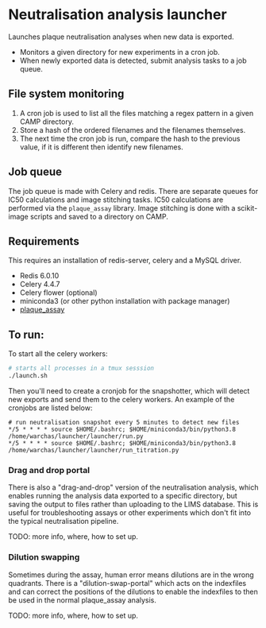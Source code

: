 # Neutralisation analysis launcher


Launches plaque neutralisation analyses when new data is exported.

- Monitors a given directory for new experiments in a cron job.
- When newly exported data is detected, submit analysis tasks to a job queue.


## File system monitoring
1. A cron job is used to list all the files matching a regex pattern in a given
CAMP directory.
2. Store a hash of the ordered filenames and the filenames themselves.
3. The next time the cron job is run, compare the hash to the previous value,
if it is different then identify new filenames.


## Job queue
The job queue is made with Celery and redis. There are separate queues for IC50
calculations and image stitching tasks. IC50 calculations are performed via the
`plaque_assay` library. Image stitching is done with a scikit-image scripts
and saved to a directory on CAMP.


## Requirements
This requires an installation of redis-server, celery and a MySQL driver.

- Redis 6.0.10
- Celery 4.4.7
- Celery flower (optional)
- miniconda3 (or other python installation with package manager)
- [plaque_assay](https://github.com/franciscrickinstitute/plaque_assay)


## To run:

To start all the celery workers:

```bash
# starts all processes in a tmux sesssion
./launch.sh
```

Then you'll need to create a cronjob for the snapshotter, which will detect new
exports and send them to the celery workers. An example of the cronjobs are
listed below:

```
# run neutralisation snapshot every 5 minutes to detect new files
*/5 * * * * source $HOME/.bashrc; $HOME/miniconda3/bin/python3.8 /home/warchas/launcher/launcher/run.py
*/5 * * * * source $HOME/.bashrc; $HOME/miniconda3/bin/python3.8 /home/warchas/launcher/launcher/run_titration.py
```

### Drag and drop portal
There is also a "drag-and-drop" version of the neutralisation analysis, which
enables running the analysis data exported to a specific directory, but saving
the output to files rather than uploading to the LIMS database. This is useful
for troubleshooting assays or other experiments which don't fit into the
typical neutralisation pipeline.

TODO: more info, where, how to set up.


### Dilution swapping
Sometimes during the assay, human error means dilutions are in the wrong
quadrants. There is a "dilution-swap-portal" which acts on the indexfiles and
can correct the positions of the dilutions to enable the indexfiles to then be
used in the normal plaque_assay analysis.

TODO: more info, where, how to set up.

